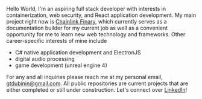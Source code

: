 Hello World, I'm an aspiring full stack developer with interests in containerization, web security, and React application development. My main project right now is [Chainlink Finary](https://github.com/CODE-REFINARY/Chainlink-Finary), which currently serves as a documentation builder for my current job as well as a convenient opportunity for me to learn new web technology and frameworks. Other career-specific interests of mine include
* C# native application development and ElectronJS
* digital audio processing
* game development (unreal engine 4)


For any and all inquiries please reach me at my personal email, gtdubinin@gmail.com. All public repositories are current projects that are either completed or still under construction. Let's connect over <a href="https://www.linkedin.com/in/george-dubinin/">LinkedIn</a>!
